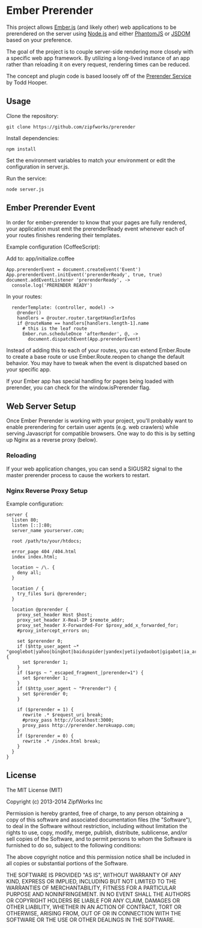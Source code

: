 # Ember Prerender #

This project allows [Ember.js](http://emberjs.com/) (and likely other)
web applications to be prerendered on the server using [Node.js](http://nodejs.org/)
and either [PhantomJS](http://phantomjs.org/) or
[JSDOM](https://github.com/tmpvar/jsdom) based on your preference.

The goal of the project is to couple server-side rendering more closely
with a specific web app framework. By utilizing a long-lived instance of
an app rather than reloading it on every request, rendering times can be 
reduced.

The concept and plugin code is based loosely off of the [Prerender
Service](https://github.com/collectiveip/prerender) by Todd Hooper.

## Usage ##

Clone the repository:

    git clone https://github.com/zipfworks/prerender

Install dependencies:

    npm install

Set the environment variables to match your environment or edit the
configuration in server.js.

Run the service:

    node server.js

## Ember Prerender Event ##

In order for ember-prerender to know that your pages are fully rendered,
your application must emit the prerenderReady event whenever each of your routes
finishes rendering their templates.

Example configuration (CoffeeScript):

Add to: app/initialize.coffee
```
App.prerenderEvent = document.createEvent('Event')
App.prerenderEvent.initEvent('prerenderReady', true, true)
document.addEventListener 'prerenderReady', ->
  console.log('PRERENDER READY')
```

In your routes:
```
  renderTemplate: (controller, model) ->
    @render()
    handlers = @router.router.targetHandlerInfos
    if @routeName == handlers[handlers.length-1].name
      # this is the leaf route
      Ember.run.scheduleOnce 'afterRender', @, ->
        document.dispatchEvent(App.prerenderEvent)
```
Instead of adding this to each of your routes, you can extend Ember.Route to
create a base route or use Ember.Route.reopen to change the default behavior.
You may have to tweak when the event is dispatched based on your specific app.

If your Ember app has special handling for pages being loaded with
prerender, you can check for the window.isPrerender flag.

## Web Server Setup ##

Once Ember Prerender is working with your project, you'll probably
want to enable prerendering for certain user agents (e.g. web crawlers)
while serving Javascript for compatible browsers. One way to do this
is by setting up Nginx as a reverse proxy (below).

### Reloading ###

If your web application changes, you can send a SIGUSR2 signal to the
master prerender process to cause the workers to restart.

### Nginx Reverse Proxy Setup ###

Example configuration:

```Nginx
server {
  listen 80;
  listen [::]:80;
  server_name yourserver.com;
 
  root /path/to/your/htdocs;
 
  error_page 404 /404.html
  index index.html;
 
  location ~ /\. {
    deny all;
  }
 
  location / {
    try_files $uri @prerender;
  }
 
  location @prerender {
    proxy_set_header Host $host;
    proxy_set_header X-Real-IP $remote_addr;
    proxy_set_header X-Forwarded-For $proxy_add_x_forwarded_for;
    #proxy_intercept_errors on;
 
    set $prerender 0;
    if ($http_user_agent ~* "googlebot|yahoo|bingbot|baiduspider|yandex|yeti|yodaobot|gigabot|ia_archiver|facebookexternalhit|twitterbot|developers\.google\.com") {
      set $prerender 1;
    }
    if ($args ~ "_escaped_fragment_|prerender=1") {
      set $prerender 1;
    }
    if ($http_user_agent ~ "Prerender") {
      set $prerender 0;
    }

    if ($prerender = 1) {
      rewrite .* $request_uri break;
      #proxy_pass http://localhost:3000;
      proxy_pass http://prerender.herokuapp.com;
    }
    if ($prerender = 0) {
      rewrite .* /index.html break;
    }
  }
}
```

## License ##

The MIT License (MIT)

Copyright (c) 2013-2014 ZipfWorks Inc

Permission is hereby granted, free of charge, to any person obtaining a copy
of this software and associated documentation files (the "Software"), to deal
in the Software without restriction, including without limitation the rights
to use, copy, modify, merge, publish, distribute, sublicense, and/or sell
copies of the Software, and to permit persons to whom the Software is
furnished to do so, subject to the following conditions:

The above copyright notice and this permission notice shall be included in
all copies or substantial portions of the Software.

THE SOFTWARE IS PROVIDED "AS IS", WITHOUT WARRANTY OF ANY KIND, EXPRESS OR
IMPLIED, INCLUDING BUT NOT LIMITED TO THE WARRANTIES OF MERCHANTABILITY,
FITNESS FOR A PARTICULAR PURPOSE AND NONINFRINGEMENT. IN NO EVENT SHALL THE
AUTHORS OR COPYRIGHT HOLDERS BE LIABLE FOR ANY CLAIM, DAMAGES OR OTHER
LIABILITY, WHETHER IN AN ACTION OF CONTRACT, TORT OR OTHERWISE, ARISING FROM,
OUT OF OR IN CONNECTION WITH THE SOFTWARE OR THE USE OR OTHER DEALINGS IN
THE SOFTWARE.
